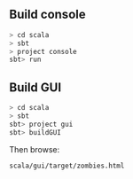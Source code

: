 ## Build console

```sh
> cd scala
> sbt
> project console
sbt> run
```

## Build GUI

```sh
> cd scala
> sbt
sbt> project gui
sbt> buildGUI
```

Then browse:
```sh
scala/gui/target/zombies.html
```